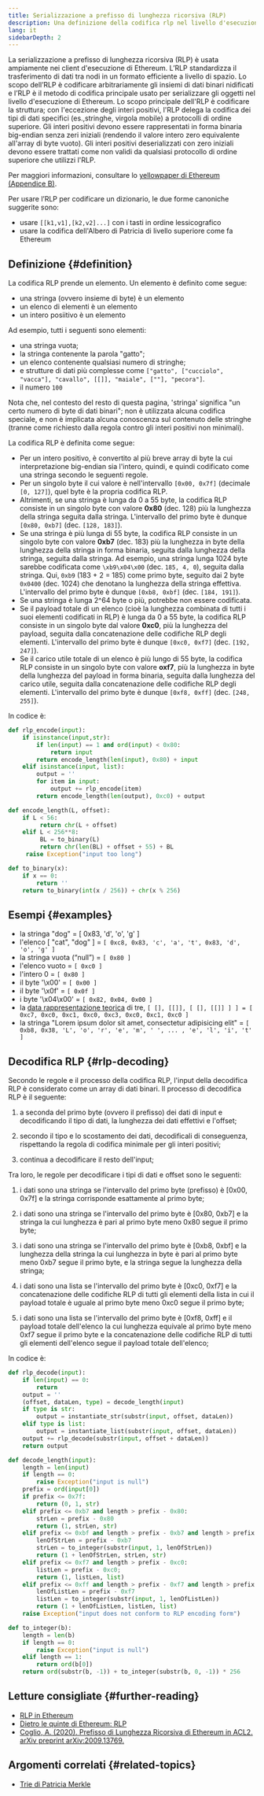 ```yaml
---
title: Serializzazione a prefisso di lunghezza ricorsiva (RLP)
description: Una definizione della codifica rlp nel livello d'esecuzione di Ethereum.
lang: it
sidebarDepth: 2
---
```


La serializzazione a prefisso di lunghezza ricorsiva (RLP) è usata ampiamente nei client d'esecuzione di Ethereum. L’RLP standardizza il trasferimento di dati tra nodi in un formato efficiente a livello di spazio. Lo scopo dell’RLP è codificare arbitrariamente gli insiemi di dati binari nidificati e l’RLP è il metodo di codifica principale usato per serializzare gli oggetti nel livello d'esecuzione di Ethereum. Lo scopo principale dell'RLP è codificare la struttura; con l'eccezione degli interi positivi, l'RLP delega la codifica dei tipi di dati specifici (es.,stringhe, virgola mobile) a protocolli di ordine superiore. Gli interi positivi devono essere rappresentati in forma binaria big-endian senza zeri iniziali (rendendo il valore intero zero equivalente all'array di byte vuoto). Gli interi positivi deserializzati con zero iniziali devono essere trattati come non validi da qualsiasi protocollo di ordine superiore che utilizzi l'RLP.

Per maggiori informazioni, consultare lo [yellowpaper di Ethereum (Appendice B)](https://ethereum.github.io/yellowpaper/paper.pdf#page=19).

Per usare l’RLP per codificare un dizionario, le due forme canoniche suggerite sono:

- usare `[[k1,v1],[k2,v2]...]` con i tasti in ordine lessicografico
- usare la codifica dell'Albero di Patricia di livello superiore come fa Ethereum

## Definizione {#definition}

La codifica RLP prende un elemento. Un elemento è definito come segue:

- una stringa (ovvero insieme di byte) è un elemento
- un elenco di elementi è un elemento
- un intero posiitivo è un elemento

Ad esempio, tutti i seguenti sono elementi:

- una stringa vuota;
- la stringa contenente la parola "gatto";
- un elenco contenente qualsiasi numero di stringhe;
- e strutture di dati più complesse come `["gatto", ["cucciolo", "vacca"], "cavallo", [[]], "maiale", [""], "pecora"]`.
- il numero `100`

Nota che, nel contesto del resto di questa pagina, 'stringa' significa "un certo numero di byte di dati binari"; non è utilizzata alcuna codifica speciale, e non è implicata alcuna conoscenza sul contenuto delle stringhe (tranne come richiesto dalla regola contro gli interi positivi non minimali).

La codifica RLP è definita come segue:

- Per un intero positivo, è convertito al più breve array di byte la cui interpretazione big-endian sia l'intero, quindi, e quindi codificato come una stringa secondo le seguenti regole.
- Per un singolo byte il cui valore è nell'intervallo `[0x00, 0x7f]` (decimale `[0, 127]`), quel byte è la propria codifica RLP.
- Altrimenti, se una stringa è lunga da 0 a 55 byte, la codifica RLP consiste in un singolo byte con valore **0x80** (dec. 128) più la lunghezza della stringa seguita dalla stringa. L'intervallo del primo byte è dunque `[0x80, 0xb7]` (dec. `[128, 183]`).
- Se una stringa è più lunga di 55 byte, la codifica RLP consiste in un singolo byte con valore **0xb7** (dec. 183) più la lunghezza in byte della lunghezza della stringa in forma binaria, seguita dalla lunghezza della stringa, seguita dalla stringa. Ad esempio, una stringa lunga 1024 byte sarebbe codificata come `\xb9\x04\x00` (dec. `185, 4, 0`), seguita dalla stringa. Qui, `0xb9` (183 + 2 = 185) come primo byte, seguito dai 2 byte `0x0400` (dec. 1024) che denotano la lunghezza della stringa effettiva. L'intervallo del primo byte è dunque `[0xb8, 0xbf]` (dec. `[184, 191]`).
- Se una stringa è lunga 2^64 byte o più, potrebbe non essere codificata.
- Se il payload totale di un elenco (cioè la lunghezza combinata di tutti i suoi elementi codificati in RLP) è lunga da 0 a 55 byte, la codifica RLP consiste in un singolo byte dal valore **0xc0**, più la lunghezza del payload, seguita dalla concatenazione delle codifiche RLP degli elementi. L'intervallo del primo byte è dunque `[0xc0, 0xf7]` (dec. `[192, 247]`).
- Se il carico utile totale di un elenco è più lungo di 55 byte, la codifica RLP consiste in un singolo byte con valore **oxf7**, più la lunghezza in byte della lunghezza del payload in forma binaria, seguita dalla lunghezza del carico utile, seguita dalla concatenazione delle codifiche RLP degli elementi. L'intervallo del primo byte è dunque `[0xf8, 0xff]` (dec. `[248, 255]`).

In codice è:

```python
def rlp_encode(input):
    if isinstance(input,str):
        if len(input) == 1 and ord(input) < 0x80:
            return input
        return encode_length(len(input), 0x80) + input
    elif isinstance(input, list):
        output = ''
        for item in input:
            output += rlp_encode(item)
        return encode_length(len(output), 0xc0) + output

def encode_length(L, offset):
    if L < 56:
         return chr(L + offset)
    elif L < 256**8:
         BL = to_binary(L)
         return chr(len(BL) + offset + 55) + BL
     raise Exception("input too long")

def to_binary(x):
    if x == 0:
        return ''
    return to_binary(int(x / 256)) + chr(x % 256)
```

## Esempi {#examples}

- la stringa "dog" = [ 0x83, 'd', 'o', 'g' ]
- l'elenco [ "cat", "dog" ] = `[ 0xc8, 0x83, 'c', 'a', 't', 0x83, 'd', 'o', 'g' ]`
- la stringa vuota (“null”) = `[ 0x80 ]`
- l'elenco vuoto = `[ 0xc0 ]`
- l'intero 0 = `[ 0x80 ]`
- il byte '\\x00' = `[ 0x00 ]`
- il byte '\\x0f' = `[ 0x0f ]`
- i byte '\\x04\\x00' = `[ 0x82, 0x04, 0x00 ]`
- la [data rappresentazione teorica](http://en.wikipedia.org/wiki/Set-theoretic_definition_of_natural_numbers) di tre, `[ [], [[]], [ [], [[]] ] ] = [ 0xc7, 0xc0, 0xc1, 0xc0, 0xc3, 0xc0, 0xc1, 0xc0 ]`
- la stringa "Lorem ipsum dolor sit amet, consectetur adipisicing elit" = `[ 0xb8, 0x38, 'L', 'o', 'r', 'e', 'm', ' ', ... , 'e', 'l', 'i', 't' ]`

## Decodifica RLP {#rlp-decoding}

Secondo le regole e il processo della codifica RLP, l'input della decodifica RLP è considerato come un array di dati binari. Il processo di decodifica RLP è il seguente:

1.  a seconda del primo byte (ovvero il prefisso) dei dati di input e decodificando il tipo di dati, la lunghezza dei dati effettivi e l'offset;

2.  secondo il tipo e lo scostamento dei dati, decodificali di conseguenza, rispettando la regola di codifica minimale per gli interi positivi;

3.  continua a decodificare il resto dell'input;

Tra loro, le regole per decodificare i tipi di dati e offset sono le seguenti:

1.  i dati sono una stringa se l'intervallo del primo byte (prefisso) è [0x00, 0x7f] e la stringa corrisponde esattamente al primo byte;

2.  i dati sono una stringa se l'intervallo del primo byte è [0x80, 0xb7] e la stringa la cui lunghezza è pari al primo byte meno 0x80 segue il primo byte;

3.  i dati sono una stringa se l'intervallo del primo byte è [0xb8, 0xbf] e la lunghezza della stringa la cui lunghezza in byte è pari al primo byte meno 0xb7 segue il primo byte, e la stringa segue la lunghezza della stringa;

4.  i dati sono una lista se l'intervallo del primo byte è [0xc0, 0xf7] e la concatenazione delle codifiche RLP di tutti gli elementi della lista in cui il payload totale è uguale al primo byte meno 0xc0 segue il primo byte;

5.  i dati sono una lista se l'intervallo del primo byte è [0xf8, 0xff] e il payload totale dell'elenco la cui lunghezza equivale al primo byte meno 0xf7 segue il primo byte e la concatenazione delle codifiche RLP di tutti gli elementi dell'elenco segue il payload totale dell'elenco;

In codice è:

```python
def rlp_decode(input):
    if len(input) == 0:
        return
    output = ''
    (offset, dataLen, type) = decode_length(input)
    if type is str:
        output = instantiate_str(substr(input, offset, dataLen))
    elif type is list:
        output = instantiate_list(substr(input, offset, dataLen))
    output += rlp_decode(substr(input, offset + dataLen))
    return output

def decode_length(input):
    length = len(input)
    if length == 0:
        raise Exception("input is null")
    prefix = ord(input[0])
    if prefix <= 0x7f:
        return (0, 1, str)
    elif prefix <= 0xb7 and length > prefix - 0x80:
        strLen = prefix - 0x80
        return (1, strLen, str)
    elif prefix <= 0xbf and length > prefix - 0xb7 and length > prefix - 0xb7 + to_integer(substr(input, 1, prefix - 0xb7)):
        lenOfStrLen = prefix - 0xb7
        strLen = to_integer(substr(input, 1, lenOfStrLen))
        return (1 + lenOfStrLen, strLen, str)
    elif prefix <= 0xf7 and length > prefix - 0xc0:
        listLen = prefix - 0xc0;
        return (1, listLen, list)
    elif prefix <= 0xff and length > prefix - 0xf7 and length > prefix - 0xf7 + to_integer(substr(input, 1, prefix - 0xf7)):
        lenOfListLen = prefix - 0xf7
        listLen = to_integer(substr(input, 1, lenOfListLen))
        return (1 + lenOfListLen, listLen, list)
    raise Exception("input does not conform to RLP encoding form")

def to_integer(b):
    length = len(b)
    if length == 0:
        raise Exception("input is null")
    elif length == 1:
        return ord(b[0])
    return ord(substr(b, -1)) + to_integer(substr(b, 0, -1)) * 256
```

## Letture consigliate {#further-reading}

- [RLP in Ethereum](https://medium.com/coinmonks/data-structure-in-ethereum-episode-1-recursive-length-prefix-rlp-encoding-decoding-d1016832f919)
- [Dietro le quinte di Ethereum: RLP](https://medium.com/coinmonks/ethereum-under-the-hood-part-3-rlp-decoding-df236dc13e58)
- [Coglio, A. (2020). Prefisso di Lunghezza Ricorsiva di Ethereum in ACL2. arXiv preprint arXiv:2009.13769.](https://arxiv.org/abs/2009.13769)

## Argomenti correlati {#related-topics}

- [Trie di Patricia Merkle](/developers/docs/data-structures-and-encoding/patricia-merkle-trie)
